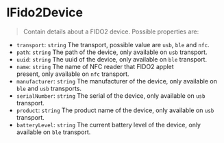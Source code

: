 # IFido2Device

> Contain details about a FIDO2 device. Possible properties are:

* `transport`: `string` The transport, possible value are `usb`, `ble` and `nfc`.
* `path`: `string` The path of the device, only available on `usb` transport.
* `uuid`: `string` The uuid of the device, only available on `ble` transport.
* `name`: `string` The name of NFC reader that FIDO2 applet  
  present, only available on `nfc` transport.
* `manufacturer`: `string` The manufacturer of the device, only available on `ble` and `usb` transports.
* `serialNumber`: `string` The serial of the device, only available on `usb` transport.
* `product`: `string` The product name of the device, only available on `usb` transport.
* `batteryLevel`: `string` The current battery level of the device, only available on `ble` transport.